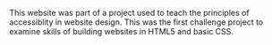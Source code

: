 This website was part of a project used to teach the principles of accessiblity in website design.  This was the first challenge project to examine skills of building websites in HTML5 and basic CSS. 